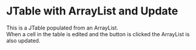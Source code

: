 JTable with ArrayList and Update
==================

This is a JTable populated from an ArrayList.   
When a cell in the table is edited and the button is clicked the ArrayList is also updated.

